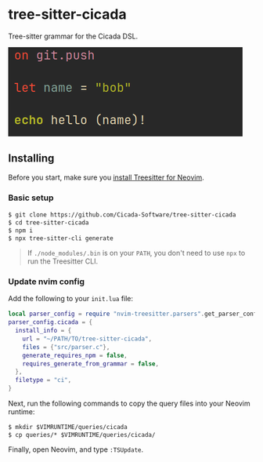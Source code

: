# tree-sitter-cicada

Tree-sitter grammar for the Cicada DSL.

![Cicada DSL Example](/img/example.png)

## Installing

Before you start, make sure you [install Treesitter for Neovim](https://github.com/nvim-treesitter/nvim-treesitter#quickstart).

### Basic setup

```
$ git clone https://github.com/Cicada-Software/tree-sitter-cicada
$ cd tree-sitter-cicada
$ npm i
$ npx tree-sitter-cli generate
```

> If `./node_modules/.bin` is on your `PATH`, you don't need to use `npx` to
> run the Treesitter CLI.

### Update nvim config

Add the following to your `init.lua` file:

```lua
local parser_config = require "nvim-treesitter.parsers".get_parser_configs()
parser_config.cicada = {
  install_info = {
    url = "~/PATH/TO/tree-sitter-cicada",
    files = {"src/parser.c"},
    generate_requires_npm = false,
    requires_generate_from_grammar = false,
  },
  filetype = "ci",
}
```

Next, run the following commands to copy the query files into your Neovim runtime:

```
$ mkdir $VIMRUNTIME/queries/cicada
$ cp queries/* $VIMRUNTIME/queries/cicada/
```

Finally, open Neovim, and type `:TSUpdate`.
